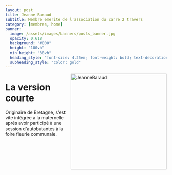 ```yaml
---
layout: post
title: Jeanne Baraud
subtitle: Membre emerite de l'association du carre 2 travers
category: [membres, home]
banner:
  image: /assets/images/banners/posts_banner.jpg
  opacity: 0.618
  background: "#000"
  height: "100vh"
  min_height: "38vh"
  heading_style: "font-size: 4.25em; font-weight: bold; text-decoration: underline"
  subheading_style: "color: gold"
---
```


<img src="{{site.baseurl | prepend: site.url}}assets/images/members/JeanneBaraud.jpg" alt="JeanneBaraud" style="float: right; width: 300px; height: auto;"/>


# La version courte
Originaire de Bretagne, s'est vite intégrée à la maternelle après avoir participé à une session d'autobutantes à la foire fleurie communale.

